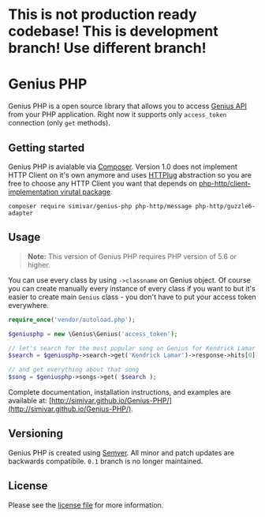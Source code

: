 # This is not production ready codebase! This is development branch! Use different branch!

# Genius PHP
Genius PHP is a open source library that allows you to access [Genius API](https://docs.genius.com/) from your PHP application. Right now it supports only `access_token` connection (only `get` methods).

## Getting started
Genius PHP is avialable via [Composer](https://getcomposer.org/). Version 1.0 does not implement HTTP Client on it's own anymore and uses [HTTPlug](http://httplug.io/) abstraction so you are free to choose any HTTP Client you want that depends on [php-http/client-implementation virutal package](https://packagist.org/providers/php-http/client-implementation). 

```
composer require simivar/genius-php php-http/message php-http/guzzle6-adapter
```

## Usage
> **Note:** This version of Genius PHP requires PHP version of 5.6 or higher.

You can use every class by using `->classname` on Genius object. Of course you can create manually every instance of every class if you want to but it's easier to create main `Genius` class - you don't have to put your access token everywhere.

```php
require_once('vendor/autoload.php');

$geniusphp = new \Genius\Genius('access_token');

// let's search for the most popular song on Genius for Kendrick Lamar
$search = $geniusphp->search->get('Kendrick Lamar')->response->hits[0]->result->id;

// and get everything about that song
$song = $geniusphp->songs->get( $search );
```

Complete documentation, installation instructions, and examples are available at: [http://simivar.github.io/Genius-PHP/](http://simivar.github.io/Genius-PHP/).

## Versioning
Genius PHP is created using [Semver](http://semver.org/). All minor and patch updates are backwards compatibile. ``0.1`` branch is no longer maintained.

## License
Please see the [license file](https://github.com/simivar/Genius-PHP/blob/master/LICENSE) for more information.
